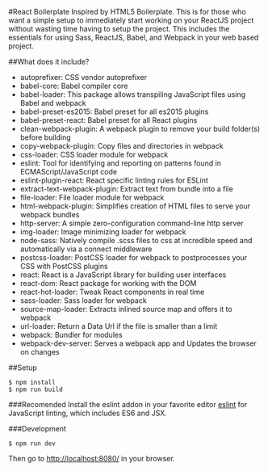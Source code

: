 #React Boilerplate
Inspired by HTML5 Boilerplate. This is for those who want a simple setup to immediately start working on your ReactJS project without wasting time having to setup the project. This includes the essentials for using Sass, ReactJS, Babel, and Webpack in your web based project.

##What does it include?
- autoprefixer: CSS vendor autoprefixer
- babel-core: Babel compiler core
- babel-loader: This package allows transpiling JavaScript files using Babel and webpack
- babel-preset-es2015: Babel preset for all es2015 plugins
- babel-preset-react: Babel preset for all React plugins
- clean-webpack-plugin: A webpack plugin to remove your build folder(s) before building
- copy-webpack-plugin: Copy files and directories in webpack
- css-loader: CSS loader module for webpack
- eslint: Tool for identifying and reporting on patterns found in ECMAScript/JavaScript code
- eslint-plugin-react: React specific linting rules for ESLint
- extract-text-webpack-plugin: Extract text from bundle into a file
- file-loader: File loader module for webpack
- html-webpack-plugin: Simplifies creation of HTML files to serve your webpack bundles
- http-server: A simple zero-configuration command-line http server
- img-loader: Image minimizing loader for webpack
- node-sass: Natively compile .scss files to css at incredible speed and automatically via a connect middleware
- postcss-loader: PostCSS loader for webpack to postprocesses your CSS with PostCSS plugins
- react: React is a JavaScript library for building user interfaces
- react-dom: React package for working with the DOM
- react-hot-loader: Tweak React components in real time
- sass-loader: Sass loader for webpack
- source-map-loader: Extracts inlined source map and offers it to webpack
- url-loader: Return a Data Url if the file is smaller than a limit
- webpack: Bundler for modules
- webpack-dev-server: Serves a webpack app and Updates the browser on changes


##Setup
```
$ npm install
$ npm run build
```

###Recomended
Install the eslint addon in your favorite editor [eslint](http://eslint.org/docs/user-guide/integrations#editors) for JavaScript linting, which includes ES6 and JSX.

###Development
```
$ npm run dev
```
Then go to [http://localhost:8080/](http://localhost:8080/) in your browser.
